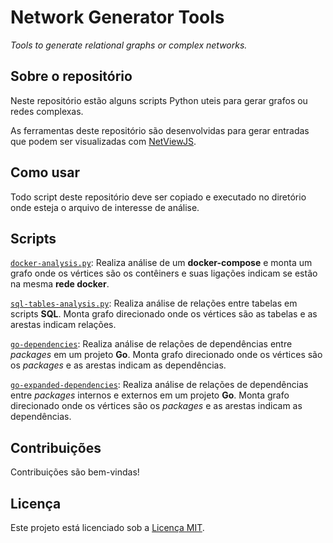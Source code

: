 # Network Generator Tools

*Tools to generate relational graphs or complex networks.*

## Sobre o repositório

Neste repositório estão alguns scripts Python uteis para gerar grafos ou redes complexas.

As ferramentas deste repositório são desenvolvidas para gerar entradas que podem ser visualizadas com [NetViewJS](https://github.com/JunioCesarFerreira/NetViewJS).

## Como usar

Todo script deste repositório deve ser copiado e executado no diretório onde esteja o arquivo de interesse de análise. 


## Scripts

[`docker-analysis.py`](./scripts/docker-analysis.py): Realiza análise de um **docker-compose** e monta um grafo onde os vértices são os contêiners e suas ligações indicam se estão na mesma **rede docker**.

[`sql-tables-analysis.py`](./scripts/sql-tables-analysis.py): Realiza análise de relações entre tabelas em scripts **SQL**. Monta grafo direcionado onde os vértices são as tabelas e as arestas indicam relações.

[`go-dependencies`](./scripts/go-dependencies.py): Realiza análise de relações de dependências entre *packages* em um projeto **Go**. Monta grafo direcionado onde os vértices são os *packages* e as arestas indicam as dependências.

[`go-expanded-dependencies`](./scripts/go-expanded-dependencies.py): Realiza análise de relações de dependências entre *packages* internos e externos em um projeto **Go**. Monta grafo direcionado onde os vértices são os *packages* e as arestas indicam as dependências.


## Contribuições

Contribuições são bem-vindas!

## Licença

Este projeto está licenciado sob a [Licença MIT](LICENSE).

